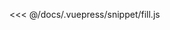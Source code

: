 <ClientOnly>
  <common-code-view name="fill" :is-code-view="false"/>
</ClientOnly>

<<< @/docs/.vuepress/snippet/fill.js
